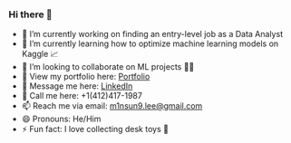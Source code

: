 ### Hi there 👋

- 🔭 I’m currently working on finding an entry-level job as a Data Analyst
- 🌱 I’m currently learning how to optimize machine learning models on Kaggle 📈
- 👯 I’m looking to collaborate on ML projects 🤖🤖
- 📁 View my portfolio here: [Portfolio](https://minsung.me)
- 💬 Message me here: [LinkedIn](https://linkedin.com/in/m1nsun9)
- 📱 Call me here: +1(412)417-1987
- 📫 Reach me via email: m1nsun9.lee@gmail.com
- 😄 Pronouns: He/Him
- ⚡ Fun fact: I love collecting desk toys 🧸
